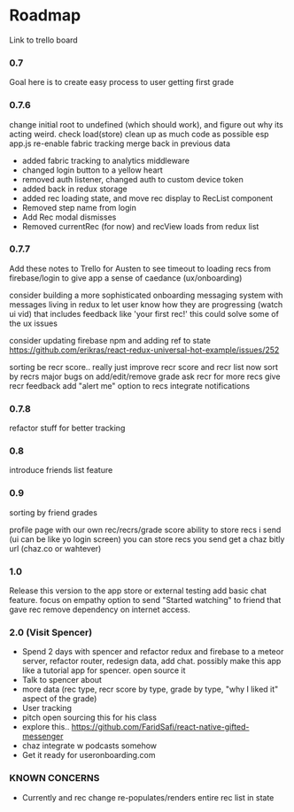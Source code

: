 # Roadmap
Link to trello board

### 0.7
Goal here is to create easy process to user getting first grade

### 0.7.6

change initial root to undefined (which should work), and figure out why its acting weird. check load(store)
clean up as much code as possible esp app.js
re-enable fabric tracking
merge back in previous data

 - added fabric tracking to analytics middleware
 - changed login button to a yellow heart
 - removed auth listener, changed auth to custom device token
 - added back in redux storage
 - added rec loading state, and move rec display to RecList component
 - Removed step name from login
 - Add Rec modal dismisses
 - Removed currentRec (for now) and recView loads from redux list

### 0.7.7
Add these notes to Trello for Austen to see
timeout to loading recs from firebase/login to give app a sense of caedance (ux/onboarding)

consider building a more sophisticated onboarding messaging system
with messages living in redux to let user know how they are progressing (watch ui vid)
that includes feedback like 'your first rec!' this could solve some of the ux issues

consider updating firebase npm and adding ref to state
https://github.com/erikras/react-redux-universal-hot-example/issues/252

sorting be recr score.. really just improve recr score and recr list now
sort by recrs
major bugs on add/edit/remove grade
ask recr for more recs
give recr feedback
add "alert me" option to recs
integrate notifications

### 0.7.8
refactor stuff for better tracking

### 0.8
introduce friends list feature


### 0.9
sorting by friend grades

profile page with our own rec/recrs/grade score
ability to store recs i send (ui can be like yo login screen)
you can store recs you send
get a chaz bitly url (chaz.co or wahtever)


### 1.0
Release this version to the app store or external testing
add basic chat feature. focus on empathy
option to send "Started watching" to friend that gave rec
remove dependency on internet access.




### 2.0 (Visit Spencer)
 - Spend 2 days with spencer and refactor redux and firebase to a meteor server, refactor router, redesign data, add chat. possibly make this app like a tutorial app for spencer. open source it
 - Talk to spencer about
 - more data (rec type, recr score by type, grade by type, "why I liked it" aspect of the grade)
 - User tracking
 - pitch open sourcing this for his class
 - explore this..  https://github.com/FaridSafi/react-native-gifted-messenger
 - chaz integrate w podcasts somehow
 - Get it ready for useronboarding.com



### KNOWN CONCERNS
 - Currently and rec change re-populates/renders entire rec list in state
